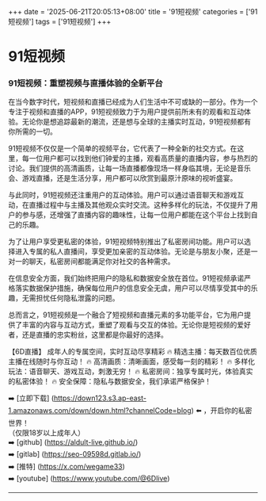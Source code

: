 +++
date = '2025-06-21T20:05:13+08:00'
title = '91短视频'
categories = ['91短视频']
tags = ['91短视频']
+++

# 91短视频

### 91短视频：重塑视频与直播体验的全新平台

在当今数字时代，短视频和直播已经成为人们生活中不可或缺的一部分。作为一个专注于视频和直播的APP，91短视频致力于为用户提供前所未有的观看和互动体验。无论你是想追踪最新的潮流，还是想与全球的主播实时互动，91短视频都有你所需的一切。

91短视频不仅仅是一个简单的视频平台，它代表了一种全新的社交方式。在这里，每一位用户都可以找到他们钟爱的主播，观看高质量的直播内容，参与热烈的讨论。我们提供的高清画质，让每一场直播都像现场一样身临其境，无论是音乐会、游戏直播，还是生活分享，用户都可以欣赏到最原汁原味的视听盛宴。

与此同时，91短视频还注重用户的互动体验。用户可以通过语音聊天和游戏互动，在直播过程中与主播及其他观众实时交流。这种多样化的玩法，不仅提升了用户的参与感，还增强了直播内容的趣味性，让每一位用户都能在这个平台上找到自己的乐趣。

为了让用户享受更私密的体验，91短视频特别推出了私密房间功能。用户可以选择进入专属的私人直播间，享受更加亲密的互动体验。无论是与朋友小聚，还是一对一的聊天，私密房间都能满足你对社交的各种需求。

在信息安全方面，我们始终把用户的隐私和数据安全放在首位。91短视频承诺严格落实数据保护措施，确保每位用户的信息安全无虞，用户可以尽情享受其中的乐趣，无需担忧任何隐私泄露的问题。

总而言之，91短视频是一个融合了短视频和直播元素的多功能平台，它为用户提供了丰富的内容与互动方式，重塑了观看与交互的体验。无论你是短视频的爱好者，还是直播的忠实粉丝，这里都是你最好的选择。

【6D直播】
成年人的专属空间，实时互动尽享精彩
🔥 精选主播：每天数百位优质主播在线随时与你互动！
🔥 高清画质：清晰画面，感受每一刻的精彩！
🔥 多样化玩法：语音聊天、游戏互动，刺激无穷！
🔥 私密房间：独享专属时光，体验真实的私密体验！
🔥 安全保障：隐私与数据安全，我们承诺严格保护！

➡️ [立即下载] (https://down123.s3.ap-east-1.amazonaws.com/down/down.html?channelCode=blog) ⬅️ ，开启你的私密世界！  
（仅限18岁以上成年人）  
➡️ [github] (https://aldult-live.github.io/)  
➡️ [gitlab] (https://seo-09598d.gitlab.io/)  
➡️ [推特] (https://x.com/wegame33)  
➡️ [youtube] (https://www.youtube.com/@6Dlive)  

---
